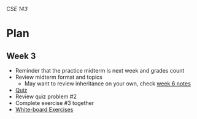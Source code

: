 _CSE 143_
# Plan
## Week 3

* Reminder that the practice midterm is next week and grades count
* Review midterm format and topics
  * May want to review inheritance on your own, check [week 6 notes](../week6/lecture-notes.md)
* [Quiz](quiz.md)
* Review quiz problem #2
* Complete exercise #3 together
* [White-board Exercises](exercises.md)
